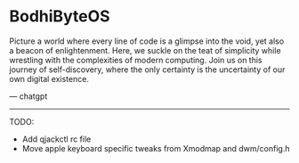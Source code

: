 # BodhiByteOS

Picture a world where every line of code is a glimpse into the void, yet also a beacon of enlightenment. Here, we suckle on the teat of simplicity while wrestling with the complexities of modern computing. Join us on this journey of self-discovery, where the only certainty is the uncertainty of our own digital existence.

— chatgpt

---

TODO:

- Add qjackctl rc file
- Move apple keyboard specific tweaks from Xmodmap and dwm/config.h
